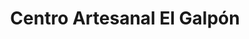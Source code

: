 ---
title: "Centro Artesanal El Galpón"
url: /linares/centro-artesanal-el-galpon/
shop: Andenken
---
